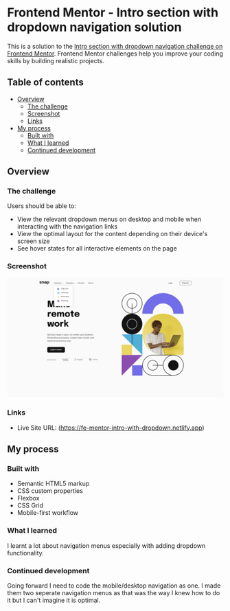 # Frontend Mentor - Intro section with dropdown navigation solution

This is a solution to the [Intro section with dropdown navigation challenge on Frontend Mentor](https://www.frontendmentor.io/challenges/intro-section-with-dropdown-navigation-ryaPetHE5). Frontend Mentor challenges help you improve your coding skills by building realistic projects. 

## Table of contents

- [Overview](#overview)
  - [The challenge](#the-challenge)
  - [Screenshot](#screenshot)
  - [Links](#links)
- [My process](#my-process)
  - [Built with](#built-with)
  - [What I learned](#what-i-learned)
  - [Continued development](#continued-development)


## Overview

### The challenge

Users should be able to:

- View the relevant dropdown menus on desktop and mobile when interacting with the navigation links
- View the optimal layout for the content depending on their device's screen size
- See hover states for all interactive elements on the page

### Screenshot

![](./screenshot.jpg)

### Links

- Live Site URL: (https://fe-mentor-intro-with-dropdown.netlify.app)

## My process

### Built with

- Semantic HTML5 markup
- CSS custom properties
- Flexbox
- CSS Grid
- Mobile-first workflow


### What I learned

I learnt a lot about navigation menus especially with adding dropdown functionality. 

### Continued development

Going forward I need to code the mobile/desktop navigation as one. I made them two seperate navigation menus as that was the way I knew how to do it but I can't imagine it is optimal. 
